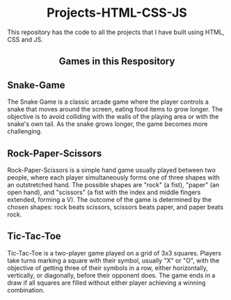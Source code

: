 <h1 align="center">Projects-HTML-CSS-JS</h1>
This repository has the code to all the projects that I have built using HTML, CSS and JS.

<h2 align="center">Games in this Respository</h2>
<h2>Snake-Game</h2>
<p>The Snake Game is a classic arcade game where the player controls a snake that moves around the screen, eating food items to grow longer. 
The objective is to avoid colliding with the walls of the playing area or with the snake's own tail. As the snake grows longer, the game becomes more challenging.</p>
<h2>Rock-Paper-Scissors</h2>
<p>Rock-Paper-Scissors is a simple hand game usually played between two people, where each player simultaneously forms one of three shapes with an outstretched hand. 
The possible shapes are "rock" (a fist), "paper" (an open hand), and "scissors" (a fist with the index and middle fingers extended, forming a V). 
The outcome of the game is determined by the chosen shapes: rock beats scissors, scissors beats paper, and paper beats rock.</p>
<h2>Tic-Tac-Toe</h2>
<p>Tic-Tac-Toe is a two-player game played on a grid of 3x3 squares. Players take turns marking a square with their symbol, usually "X" or "O", with the objective 
of getting three of their symbols in a row, either horizontally, vertically, or diagonally, before their opponent does. The game ends in a draw if all squares are 
filled without either player achieving a winning combination.</p>
